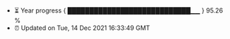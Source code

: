 - ⏳ Year progress { ████████████████████████████▁▁ } 95.26 %
- ⏰ Updated on Tue, 14 Dec 2021 16:33:49 GMT

